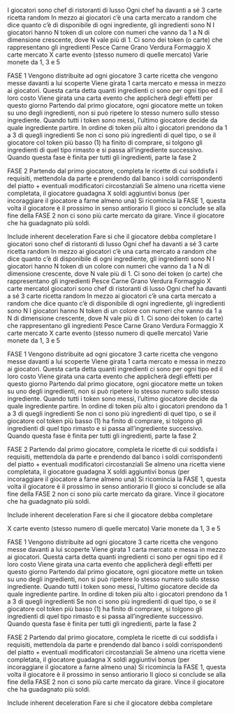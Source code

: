 I giocatori sono chef di ristoranti di lusso
Ogni chef ha davanti a sé 3 carte ricetta random
In mezzo ai giocatori c’è una carta mercato a random che dice quanto c’è di disponibile di ogni ingrediente, gli ingredienti sono N
I giocatori hanno N token di un colore con numeri che vanno da 1 a N di dimensione crescente, dove N vale più di 1. 
Ci sono dei token (o carte) che rappresentano gli ingredienti
Pesce
Carne
Grano
Verdura
Formaggio
X carte mercato
X carte evento (stesso numero di quelle mercato)
Varie monete da 1, 3 e 5



FASE 1
Vengono distribuite ad ogni giocatore 3 carte ricetta che vengono messe davanti a lui scoperte
Viene girata 1 carta mercato e messa in mezzo ai giocatori. Questa carta detta quanti ingredienti ci sono per ogni tipo ed il loro costo
Viene girata una carta evento che applicherà degli effetti per questo giorno
Partendo dal primo giocatore, ogni giocatore mette un token su uno degli ingredienti, non si può ripetere lo stesso numero sullo stesso ingrediente.
Quando tutti i token sono messi, l’ultimo giocatore decide da quale ingrediente partire. In ordine di token più alto i giocatori prendono da 1 a 3 di quegli ingredienti
Se non ci sono più ingredienti di quel tipo, o se il giocatore col token più basso (1) ha finito di comprare, si tolgono gli ingredienti di quel tipo rimasto e si passa all’ingrediente successivo.
Quando questa fase è finita per tutti gli ingredienti, parte la fase 2

FASE 2
Partendo dal primo giocatore, completa le ricette di cui soddisfa i requisiti, mettendola da parte e prendendo dal banco i soldi corrispondenti del piatto + eventuali modificatori circostanziali
Se almeno una ricetta viene completata, il giocatore guadagna X soldi aggiuntivi bonus (per incoraggiare il giocatore a farne almeno una)
Si ricomincia la FASE 1, questa volta il giocatore è il prossimo in senso antiorario
Il gioco si conclude se alla fine della FASE 2 non ci sono più carte mercato da girare. Vince il giocatore che ha guadagnato più soldi.


Include inherent deceleration
Fare si che il giocatore debba completare 
I giocatori sono chef di ristoranti di lusso
Ogni chef ha davanti a sé 3 carte ricetta random
In mezzo ai giocatori c’è una carta mercato a random che dice quanto c’è di disponibile di ogni ingrediente, gli ingredienti sono N
I giocatori hanno N token di un colore con numeri che vanno da 1 a N di dimensione crescente, dove N vale più di 1. 
Ci sono dei token (o carte) che rappresentano gli ingredienti
Pesce
Carne
Grano
Verdura
Formaggio
X carte mercatoI giocatori sono chef di ristoranti di lusso
Ogni chef ha davanti a sé 3 carte ricetta random
In mezzo ai giocatori c’è una carta mercato a random che dice quanto c’è di disponibile di ogni ingrediente, gli ingredienti sono N
I giocatori hanno N token di un colore con numeri che vanno da 1 a N di dimensione crescente, dove N vale più di 1. 
Ci sono dei token (o carte) che rappresentano gli ingredienti
Pesce
Carne
Grano
Verdura
Formaggio
X carte mercato
X carte evento (stesso numero di quelle mercato)
Varie monete da 1, 3 e 5



FASE 1
Vengono distribuite ad ogni giocatore 3 carte ricetta che vengono messe davanti a lui scoperte
Viene girata 1 carta mercato e messa in mezzo ai giocatori. Questa carta detta quanti ingredienti ci sono per ogni tipo ed il loro costo
Viene girata una carta evento che applicherà degli effetti per questo giorno
Partendo dal primo giocatore, ogni giocatore mette un token su uno degli ingredienti, non si può ripetere lo stesso numero sullo stesso ingrediente.
Quando tutti i token sono messi, l’ultimo giocatore decide da quale ingrediente partire. In ordine di token più alto i giocatori prendono da 1 a 3 di quegli ingredienti
Se non ci sono più ingredienti di quel tipo, o se il giocatore col token più basso (1) ha finito di comprare, si tolgono gli ingredienti di quel tipo rimasto e si passa all’ingrediente successivo.
Quando questa fase è finita per tutti gli ingredienti, parte la fase 2

FASE 2
Partendo dal primo giocatore, completa le ricette di cui soddisfa i requisiti, mettendola da parte e prendendo dal banco i soldi corrispondenti del piatto + eventuali modificatori circostanziali
Se almeno una ricetta viene completata, il giocatore guadagna X soldi aggiuntivi bonus (per incoraggiare il giocatore a farne almeno una)
Si ricomincia la FASE 1, questa volta il giocatore è il prossimo in senso antiorario
Il gioco si conclude se alla fine della FASE 2 non ci sono più carte mercato da girare. Vince il giocatore che ha guadagnato più soldi.


Include inherent deceleration
Fare si che il giocatore debba completare 

X carte evento (stesso numero di quelle mercato)
Varie monete da 1, 3 e 5



FASE 1
Vengono distribuite ad ogni giocatore 3 carte ricetta che vengono messe davanti a lui scoperte
Viene girata 1 carta mercato e messa in mezzo ai giocatori. Questa carta detta quanti ingredienti ci sono per ogni tipo ed il loro costo
Viene girata una carta evento che applicherà degli effetti per questo giorno
Partendo dal primo giocatore, ogni giocatore mette un token su uno degli ingredienti, non si può ripetere lo stesso numero sullo stesso ingrediente.
Quando tutti i token sono messi, l’ultimo giocatore decide da quale ingrediente partire. In ordine di token più alto i giocatori prendono da 1 a 3 di quegli ingredienti
Se non ci sono più ingredienti di quel tipo, o se il giocatore col token più basso (1) ha finito di comprare, si tolgono gli ingredienti di quel tipo rimasto e si passa all’ingrediente successivo.
Quando questa fase è finita per tutti gli ingredienti, parte la fase 2

FASE 2
Partendo dal primo giocatore, completa le ricette di cui soddisfa i requisiti, mettendola da parte e prendendo dal banco i soldi corrispondenti del piatto + eventuali modificatori circostanziali
Se almeno una ricetta viene completata, il giocatore guadagna X soldi aggiuntivi bonus (per incoraggiare il giocatore a farne almeno una)
Si ricomincia la FASE 1, questa volta il giocatore è il prossimo in senso antiorario
Il gioco si conclude se alla fine della FASE 2 non ci sono più carte mercato da girare. Vince il giocatore che ha guadagnato più soldi.


Include inherent deceleration
Fare si che il giocatore debba completare 
